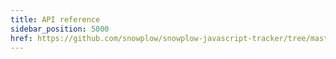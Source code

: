 ```yaml
---
title: API reference
sidebar_position: 5000
href: https://github.com/snowplow/snowplow-javascript-tracker/tree/master/trackers/browser-tracker/docs
---
```

